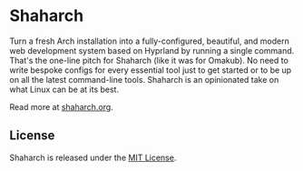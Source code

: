 # Shaharch

Turn a fresh Arch installation into a fully-configured, beautiful, and modern web development system based on Hyprland by running a single command. That's the one-line pitch for Shaharch (like it was for Omakub). No need to write bespoke configs for every essential tool just to get started or to be up on all the latest command-line tools. Shaharch is an opinionated take on what Linux can be at its best.

Read more at [shaharch.org](https://shaharch.org).

## License

Shaharch is released under the [MIT License](https://opensource.org/licenses/MIT).

